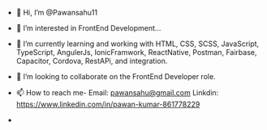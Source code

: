 - 👋 Hi, I’m @Pawansahu11
- 👀 I’m interested in FrontEnd Development...
- 🌱 I’m currently learning and working with HTML, CSS, SCSS, JavaScript, TypeScript, AngulerJs, IonicFramwork, ReactNative, Postman, Fairbase, Capacitor, Cordova, RestAPi, and integration.
- 💞️ I’m looking to collaborate on the FrontEnd Developer role.
- 📫 How to reach me-
     Email: pawansahu@gmail.com
    Linkdin: https://www.linkedin.com/in/pawan-kumar-861778229

- 

<!---
Pawansahu11/Pawansahu11 is a ✨ special ✨ repository because its `README.md` (this file) appears on your GitHub profile.
You can click the Preview link to take a look at your changes.
--->
